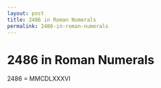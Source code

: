 ```yaml
---
layout: post
title: 2486 in Roman Numerals
permalink: 2486-in-roman-numerals
---
```


# 2486 in Roman Numerals

2486 = MMCDLXXXVI
